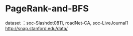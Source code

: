 # PageRank-and-BFS
dataset ：soc-Slashdot0811, roadNet-CA, soc-LiveJournal1 http://snap.stanford.edu/data/
